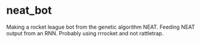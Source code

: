 # neat_bot
Making a rocket league bot from the genetic algorithm NEAT. Feeding NEAT output from an RNN.
Probably using rrrocket and not rattletrap.

